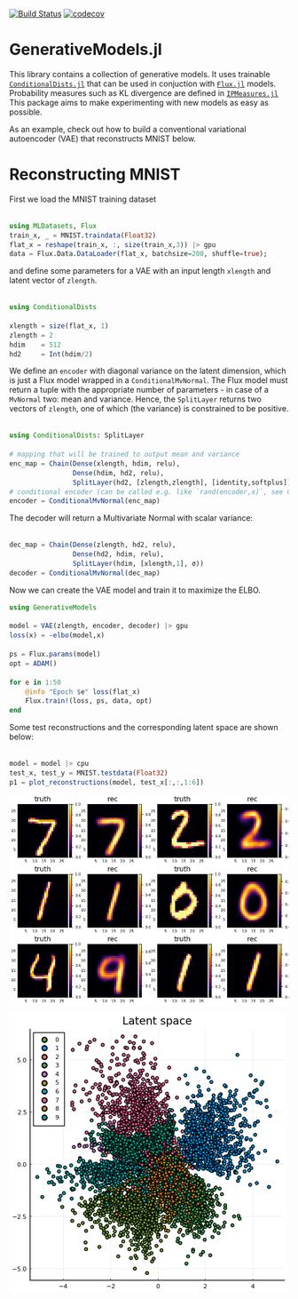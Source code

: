 

[![Build Status](https://travis-ci.com/aicenter/GenerativeModels.jl.svg?branch=master)](https://travis-ci.com/aicenter/GenerativeModels.jl)
[![codecov](https://codecov.io/gh/aicenter/GenerativeModels.jl/branch/master/graph/badge.svg)](https://codecov.io/gh/aicenter/GenerativeModels.jl)

# GenerativeModels.jl

This library contains a collection of generative models.
It uses trainable
[`ConditionalDists.jl`](https://github.com/aicenter/ConditionalDists.jl) that
can be used in conjuction with [`Flux.jl`](https://github.com/FluxML/Flux.jl)
models.  Probability measures such as KL divergence are defined in
[`IPMeasures.jl`](https://github.com/aicenter/IPMeasures.jl) This package aims
to make experimenting with new models as easy as possible.

As an example, check out how to build a conventional variational autoencoder (VAE)
that reconstructs MNIST below.

# Reconstructing MNIST
First we load the MNIST training dataset
````julia

using MLDatasets, Flux
train_x, _ = MNIST.traindata(Float32)
flat_x = reshape(train_x, :, size(train_x,3)) |> gpu
data = Flux.Data.DataLoader(flat_x, batchsize=200, shuffle=true);
````




and define some parameters for a VAE with an input length `xlength` and latent
vector of `zlength`.
````julia

using ConditionalDists

xlength = size(flat_x, 1)
zlength = 2
hdim    = 512
hd2     = Int(hdim/2)
````




We define an `encoder` with diagonal variance on the latent dimension,
which is just a Flux model wrapped in a `ConditionalMvNormal`.  The Flux model
must return a tuple with the appropriate number of parameters - in case of a
`MvNormal` two: mean and variance.  Hence, the `SplitLayer` returns two vectors
of `zlength`, one of which (the variance) is constrained to be positive.
````julia

using ConditionalDists: SplitLayer

# mapping that will be trained to output mean and variance
enc_map = Chain(Dense(xlength, hdim, relu),
                Dense(hdim, hd2, relu),
                SplitLayer(hd2, [zlength,zlength], [identity,softplus]))
# conditional encoder (can be called e.g. like `rand(encoder,x)`, see ConditionalDists.jl)
encoder = ConditionalMvNormal(enc_map)
````




The decoder will return a Multivariate Normal with scalar variance:
````julia

dec_map = Chain(Dense(zlength, hd2, relu),
                Dense(hd2, hdim, relu),
                SplitLayer(hdim, [xlength,1], σ))
decoder = ConditionalMvNormal(dec_map)
````




Now we can create the VAE model and train it to maximize the ELBO.
````julia
using GenerativeModels

model = VAE(zlength, encoder, decoder) |> gpu
loss(x) = -elbo(model,x)

ps = Flux.params(model)
opt = ADAM()

for e in 1:50
    @info "Epoch $e" loss(flat_x)
    Flux.train!(loss, ps, data, opt)
end
````





Some test reconstructions and the corresponding latent space are shown below:
````julia

model = model |> cpu
test_x, test_y = MNIST.testdata(Float32)
p1 = plot_reconstructions(model, test_x[:,:,1:6])
````


![](figures/README_7_1.png)

![](figures/README_8_1.png)

